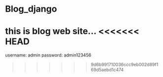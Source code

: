 # Blog_django

this is blog web site...
<<<<<<< HEAD
=======

username: admin
password: admin123456
>>>>>>> 9d6b991710036ccc9eb002d89f169d5aebd1c474
